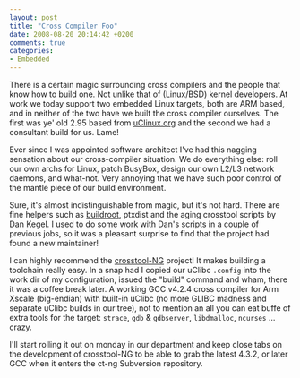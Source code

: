 ```yaml
---
layout: post
title: "Cross Compiler Foo"
date: 2008-08-20 20:14:42 +0200
comments: true
categories: 
- Embedded
---
```


There is a certain magic surrounding cross compilers and the people that
know how to build one.  Not unlike that of (Linux/BSD) kernel
developers.  At work we today support two embedded Linux targets, both
are ARM based, and in neither of the two have we built the cross
compiler ourselves.  The first was ye' old 2.95 based from
[uClinux.org][1] and the second we had a consultant build for us.  Lame!

Ever since I was appointed software architect I've had this nagging
sensation about our cross-compiler situation.  We do everything else:
roll our own archs for Linux, patch BusyBox, design our own L2/L3
network daemons, and what-not.  Very annoying that we have such poor
control of the mantle piece of our build environment.

Sure, it's almost indistinguishable from magic, but it's not hard.
There are fine helpers such as [buildroot][2], ptxdist and the aging
crosstool scripts by Dan Kegel.  I used to do some work with Dan's
scripts in a couple of previous jobs, so it was a pleasant surprise to
find that the project had found a new maintainer!

I can highly recommend the [crosstool-NG][3] project!  It makes building
a toolchain really easy.  In a snap had I copied our uClibc `.config`
into the work dir of my configuration, issued the "build" command and
wham, there it was a coffee break later.  A working GCC v4.2.4 cross
compiler for Arm Xscale (big-endian) with built-in uClibc (no more GLIBC
madness and separate uClibc builds in our tree), not to mention an all
you can eat buffe of extra tools for the target: `strace`, `gdb` &
`gdbserver`, `libdmalloc`, `ncurses`&nbsp;... crazy.

I'll start rolling it out on monday in our department and keep close
tabs on the development of crosstool-NG to be able to grab the
latest 4.3.2, or later GCC when it enters the ct-ng Subversion
repository.

[1]: http://www.uclinux.org/
[2]: http://buildroot.uclibc.org/
[3]: http://crosstool-ng.org/
